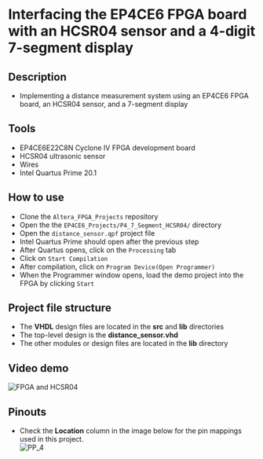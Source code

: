 # Interfacing the EP4CE6 FPGA board with an HCSR04 sensor and a 4-digit 7-segment display  

## Description    
- Implementing a distance measurement system using an EP4CE6 FPGA board, an HCSR04 sensor, and a 7-segment display

## Tools  
- EP4CE6E22C8N Cyclone IV FPGA development board
- HCSR04 ultrasonic sensor
- Wires  
- Intel Quartus Prime 20.1  

## How to use  
- Clone the ``Altera_FPGA_Projects`` repository  
- Open the the ``EP4CE6_Projects/P4_7_Segment_HCSR04/`` directory  
- Open the ``distance_sensor.qpf`` project file  
- Intel Quartus Prime should open after the previous step  
- After Quartus opens, click on the ``Processing`` tab  
- Click on ``Start Compilation``  
- After compilation, click on ``Program Device(Open Programmer)``  
- When the Programmer window opens, load the demo project into the FPGA by clicking ``Start`` 

## Project file structure  
- The **VHDL** design files are located in the **src** and **lib** directories  
- The top-level design is the **distance_sensor.vhd**  
- The other modules or design files are located in the **lib** directory  

## Video demo  
![FPGA and HCSR04](https://drive.google.com/file/d/1daxeoCYMT9oGF4qxWWH_68sKgZeNWnto/view?usp=sharing)  

## Pinouts  
- Check the **Location** column in the image below for the pin mappings used in this project.    
![PP_4](https://github.com/MUDAL/Altera_FPGA_Projects/assets/46250887/15e88835-f6bf-49bd-af3e-d34e7ea3d236)  



